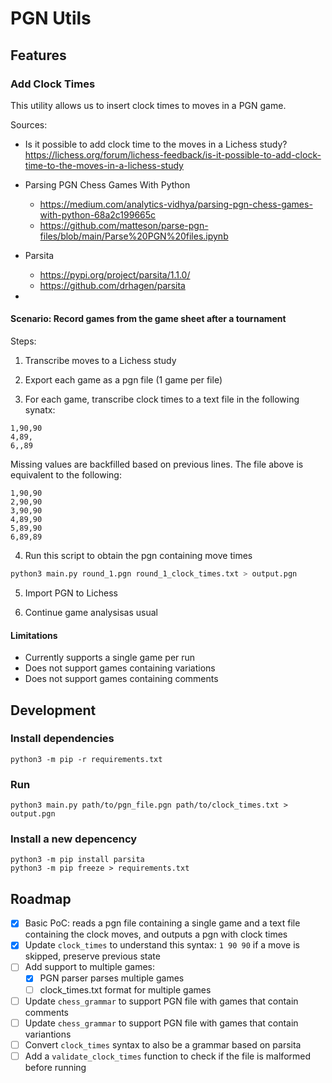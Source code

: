 # PGN Utils

## Features

### Add Clock Times

This utility allows us to insert clock times to moves in a PGN game.

Sources:
* Is it possible to add clock time to the moves in a Lichess study? https://lichess.org/forum/lichess-feedback/is-it-possible-to-add-clock-time-to-the-moves-in-a-lichess-study
* Parsing PGN Chess Games With Python
  - https://medium.com/analytics-vidhya/parsing-pgn-chess-games-with-python-68a2c199665c
  - https://github.com/matteson/parse-pgn-files/blob/main/Parse%20PGN%20files.ipynb

* Parsita
  - https://pypi.org/project/parsita/1.1.0/
  - https://github.com/drhagen/parsita
* 

#### Scenario: Record games from the game sheet after a tournament

Steps:

1. Transcribe moves to a Lichess study

2. Export each game as a pgn file (1 game per file)

3. For each game, transcribe clock times to a text file in the following synatx:

```
1,90,90
4,89,
6,,89
```

Missing values are backfilled based on previous lines. The file above is equivalent to the following:

```
1,90,90
2,90,90
3,90,90
4,89,90
5,89,90
6,89,89
```

4. Run this script to obtain the pgn containing move times

```sh
python3 main.py round_1.pgn round_1_clock_times.txt > output.pgn
```

5. Import PGN to Lichess

6. Continue game analysisas usual

#### Limitations

* Currently supports a single game per run
* Does not support games containing variations
* Does not support games containing comments

## Development

### Install dependencies

```
python3 -m pip -r requirements.txt
```

### Run

```
python3 main.py path/to/pgn_file.pgn path/to/clock_times.txt > output.pgn
```

### Install a new depencency

```
python3 -m pip install parsita
python3 -m pip freeze > requirements.txt
```

## Roadmap

- [x] Basic PoC: reads a pgn file containing a single game and a text file containing the clock moves, and outputs a pgn with clock times
- [x] Update `clock_times` to understand this syntax: `1 90 90` if a move is skipped, preserve previous state
- [ ] Add support to multiple games:
  - [x] PGN parser parses multiple games
  - [ ] clock_times.txt format for multiple games
- [ ] Update `chess_grammar` to support PGN file with games that contain comments
- [ ] Update `chess_grammar` to support PGN file with games that contain variantions
- [ ] Convert `clock_times` syntax to also be a grammar based on parsita
- [ ] Add a `validate_clock_times` function to check if the file is malformed before running
